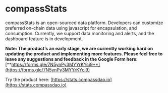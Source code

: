 # compassStats

compassStats is an open-sourced data platform. Developers can customize preferred on-chain data using javascript for encapsulation, and consumption. Currently, we support data monitoring and alerts, and the dashboard feature is in development.

**Note: The product’s an early stage, we are currently working hard on updating the product and implementing more features. Please feel free to leave any suggestions and feedback in the Google Form here:** [**https://forms.gle/7N5ynPy3MYYrKYci9**](https://forms.gle/7N5ynPy3MYYrKYci9)

Try the product here: [https://stats.compassdao.io](https://stats.compassdao.io)

